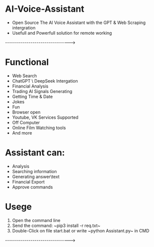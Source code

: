 # AI-Voice-Assistant
- Open Source The AI Voice Assistant with the GPT &amp; Web Scraping intergration
- Usefull and Powerfull solution for remote working

--------------------------------->

# Functional
- Web Search
- ChatGPT \ DeepSeek Intergation
- Financial Analysis
- Trading AI Signals Generating
- Getting Time & Date 
- Jokes
- Fun
- Browser open
- Youtube, VK Services Supported
- Off Computer
- Online Film Watching tools
- And more

# Assistant can:
- Analysis
- Searching information
- Generating answer\text
- Financial Export
- Approve commands

# Usege

1. Open the command line
2. Send the command: ~pip3 install -r req.txt~
3. Double-Click on file start.bat or write ~python Assistant.py~ in CMD

--------------------------------->